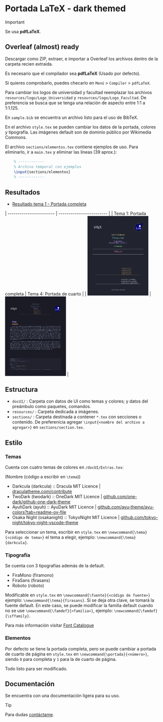 # Portada LaTeX - dark themed

> [!IMPORTANT]
> Se usa **pdfLaTeX**.

## Overleaf (almost) ready

Descargar como ZIP, extraer, e importar a Overleaf los archivos dentro de la carpeta recien extraida.

Es necesario que el compilador sea **pdfLaTeX** (Usado por defecto).

Si quieres comprobarlo, puedes checarlo en `Menú` > `Compiler` > `pdfLaTeX`.

Para cambiar los logos de universidad y facultad reemplazar los archivos `resources/logo/Logo_Universidad` y `resources/logo/Logo_Facultad`. De preferencia se busca que se tenga una relación de aspecto entre 1:1 a 1:1.125.

En `sample.bib` se encuentra un archivo listo para el uso de BibTeX.

En el archivo `style.tex` se pueden cambiar los datos de la portada, colores y tipografía.
Las imágenes default son de dominio público por Wikimedia Commons.

El archivo `sections/elementos.tex` contiene ejemplos de uso. Para eliminarlo, ir a `main.tex` y eliminar las líneas (39 aprox.):

```latex
    % ------------
    % Archivo temporal con ejemplos
    \input{sections/elementos}
    % ------------
```

## Resultados

- [Resultado tema 1 - Portada completa](./output/out.pdf)

| ------------------------ | ------------------------- |
| Tema 1: Portada completa | Tema 4: Portada de cuarto |
| <img src="./output/t1.png" alt="tema11_portadaCompleta" width="200"/> | <img src="./output/t2.png" alt="tema2_portadaCuarto" width="200"/> |

## Estructura

- `docUI/` : Carpeta con datos de UI como temas y colores; y datos del preámbulo como paquetes, comandos.
- `resources/` : Carpeta dedicada a imágenes.
- `sections/` : Carpeta destinada a contener `*.tex` con secciones o contenido. De preferenicia agregar `\input{<nombre del archivo a agregar>}` en `sections/section.tex`.

## Estilo

### Temas

Cuenta con cuatro temas de colores en `/docUI/Extras.tex`:

(Nombre (código a escribir en `\tema`))

- Darkcula (darkcula) :: Dracula MIT Licence |  [draculatheme.com/contribute](https://draculatheme.com/contribute)
- TwoDark (twodark) :: OneDark MIT Licence | [github.com/one-dark/github-one-dark-theme](https://github.com/one-dark/github-one-dark-theme)
- AyuhDark (ayuh) :: AyuDark MIT Licence | [github.com/ayu-theme/ayu-colors?tab=readme-ov-file](https://github.com/ayu-theme/ayu-colors?tab=readme-ov-file)
- Osaka Night (osakanight) :: TokyoNight MIT Licence | [github.com/tokyo-night/tokyo-night-vscode-theme](https://github.com/tokyo-night/tokyo-night-vscode-theme)

Para seleccionar un tema, escribir en `style.tex` en `\newcommand{\tema}{<código de tema>}` el tema a elegir, ejemplo: `\newcommand{\tema}{darkcula}`.

### Tipografía

Se cuenta con 3 tipografías además de la default.

- FiraMono (firamono)
- FiraSans (firasans)
- Roboto (roboto)

Modificable en `style.tex` en `\newcommand{\fuente}{<código de fuente>}` ejemplo: `\newcommand{\tema}{firasans}`. Si se deja otra clave, se tomará la fuente default. En este caso, se puede modificar la familia default cuando no se use `\newcommand{\famdef}{<familia>}`, ejemplo: `\newcommand{\famdef}{\sffamily}`.

Para más información visitar [Font Catalogue](https://tug.org/FontCatalogue/allfonts.html)

### Elementos

Por defecto se tiene la portada completa, pero se puede cambiar a portada de cuarto de página en `style.tex` en `\newcommand{\portada}{<número>}`, siendo `0` para completa y `1` para la de cuarto de página.

Todo listo para ser modificado.

## Documentación

Se encuentra con una documentación ligera para su uso.

> [!TIP]
> Para dudas [contáctame](https://github.com/CCWebi).
